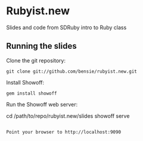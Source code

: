 # Rubyist.new

Slides and code from SDRuby intro to Ruby class

## Running the slides

Clone the git repository:

```
git clone git://github.com/bensie/rubyist.new.git
```

Install Showoff:

```
gem install showoff
```

Run the Showoff web server:

cd /path/to/repo/rubyist.new/slides
showoff serve
```

Point your browser to http://localhost:9090